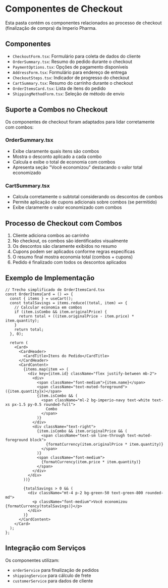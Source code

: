 
# Componentes de Checkout

Esta pasta contém os componentes relacionados ao processo de checkout (finalização de compra) da Imperio Pharma.

## Componentes

- `CheckoutForm.tsx`: Formulário para coleta de dados do cliente
- `OrderSummary.tsx`: Resumo do pedido durante o checkout
- `PaymentOptions.tsx`: Opções de pagamento disponíveis
- `AddressForm.tsx`: Formulário para endereço de entrega
- `CheckoutSteps.tsx`: Indicador de progresso do checkout
- `CartSummary.tsx`: Resumo do carrinho durante o checkout
- `OrderItemsCard.tsx`: Lista de itens do pedido
- `ShippingMethodForm.tsx`: Seleção de método de envio

## Suporte a Combos no Checkout

Os componentes de checkout foram adaptados para lidar corretamente com combos:

### OrderSummary.tsx

- Exibe claramente quais itens são combos
- Mostra o desconto aplicado a cada combo
- Calcula e exibe o total de economia com combos
- Apresenta seção "Você economizou" destacando o valor total economizado

### CartSummary.tsx

- Calcula corretamente o subtotal considerando os descontos de combos
- Permite aplicação de cupons adicionais sobre combos (se permitido)
- Exibe claramente o valor economizado com combos

## Processo de Checkout com Combos

1. Cliente adiciona combos ao carrinho
2. No checkout, os combos são identificados visualmente
3. Os descontos são claramente exibidos no resumo
4. Cupons podem ser aplicados conforme regras específicas
5. O resumo final mostra economia total (combos + cupons)
6. Pedido é finalizado com todos os descontos aplicados

## Exemplo de Implementação

```tsx
// Trecho simplificado de OrderItemsCard.tsx
const OrderItemsCard = () => {
  const { items } = useCart();
  const totalSavings = items.reduce((total, item) => {
    // Calcular economia em combos
    if (item.isCombo && item.originalPrice) {
      return total + ((item.originalPrice - item.price) * item.quantity);
    }
    return total;
  }, 0);
  
  return (
    <Card>
      <CardHeader>
        <CardTitle>Itens do Pedido</CardTitle>
      </CardHeader>
      <CardContent>
        {items.map(item => (
          <div key={item.id} className="flex justify-between mb-2">
            <div>
              <span className="font-medium">{item.name}</span> 
              <span className="text-muted-foreground">({item.quantity}x)</span>
              {item.isCombo && (
                <span className="ml-2 bg-imperio-navy text-white text-xs px-1.5 py-0.5 rounded-full">
                  Combo
                </span>
              )}
            </div>
            <div className="text-right">
              {item.isCombo && item.originalPrice && (
                <span className="text-sm line-through text-muted-foreground block">
                  {formatCurrency(item.originalPrice * item.quantity)}
                </span>
              )}
              <span className="font-medium">
                {formatCurrency(item.price * item.quantity)}
              </span>
            </div>
          </div>
        ))}
        
        {totalSavings > 0 && (
          <div className="mt-4 p-2 bg-green-50 text-green-800 rounded-md">
            <p className="font-medium">Você economizou {formatCurrency(totalSavings)}</p>
          </div>
        )}
      </CardContent>
    </Card>
  );
};
```

## Integração com Serviços

Os componentes utilizam:
- `orderService` para finalização de pedidos
- `shippingService` para cálculo de frete
- `customerService` para dados de cliente
